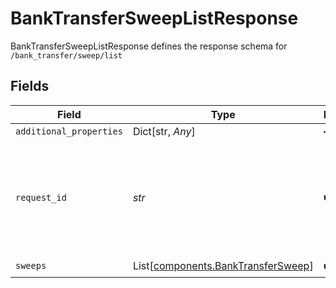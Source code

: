 # BankTransferSweepListResponse

BankTransferSweepListResponse defines the response schema for `/bank_transfer/sweep/list`


## Fields

| Field                                                                                                                                       | Type                                                                                                                                        | Required                                                                                                                                    | Description                                                                                                                                 |
| ------------------------------------------------------------------------------------------------------------------------------------------- | ------------------------------------------------------------------------------------------------------------------------------------------- | ------------------------------------------------------------------------------------------------------------------------------------------- | ------------------------------------------------------------------------------------------------------------------------------------------- |
| `additional_properties`                                                                                                                     | Dict[str, *Any*]                                                                                                                            | :heavy_minus_sign:                                                                                                                          | N/A                                                                                                                                         |
| `request_id`                                                                                                                                | *str*                                                                                                                                       | :heavy_check_mark:                                                                                                                          | A unique identifier for the request, which can be used for troubleshooting. This identifier, like all Plaid identifiers, is case sensitive. |
| `sweeps`                                                                                                                                    | List[[components.BankTransferSweep](../../models/components/banktransfersweep.md)]                                                          | :heavy_check_mark:                                                                                                                          | N/A                                                                                                                                         |